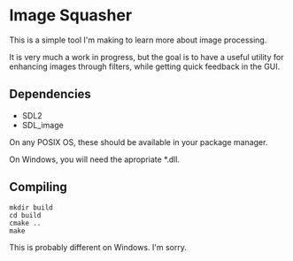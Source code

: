 # Image Squasher

This is a simple tool I'm making to learn more about image processing.

It is very much a work in progress, but the goal is to have a useful utility for enhancing images through filters, while getting quick feedback in the GUI.

## Dependencies
- SDL2
- SDL_image

On any POSIX OS, these should be available in your package manager.

On Windows, you will need the apropriate *.dll.

## Compiling
```
mkdir build
cd build
cmake ..
make
```

This is probably different on Windows. I'm sorry.
